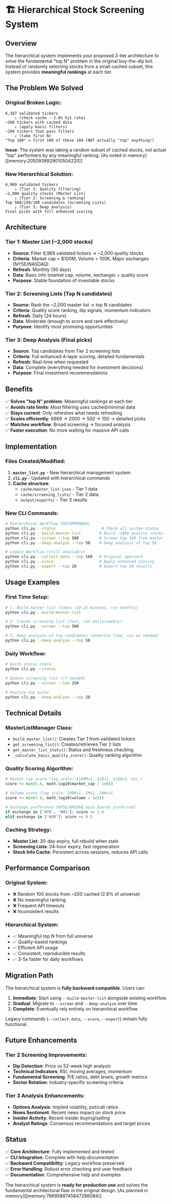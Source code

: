 # 🏗️ Hierarchical Stock Screening System

## Overview

The hierarchical system implements your proposed 3-tier architecture to solve the fundamental "top N" problem in the original buy-the-dip bot. Instead of randomly selecting stocks from a small cached subset, this system provides **meaningful rankings** at each tier.

## The Problem We Solved

### Original Broken Logic:
```
6,387 validated tickers
    ↓ (check cache - 2.8% hit rate)
~200 tickers with cached data  
    ↓ (apply basic filters)
~104 tickers that pass filters
    ↓ (take first N)
"Top 100" = first 100 of these 104 (NOT actually "top" anything!)
```

**Issue**: The system was taking a random subset of cached stocks, not actual "top" performers by any meaningful ranking. [As noted in memory][[memory:2050939929010504220]]

### New Hierarchical Solution:
```
6,969 validated tickers
    ↓ (Tier 1: Quality filtering)
~2,000 quality stocks (Master List)
    ↓ (Tier 2: Screening & ranking)  
Top 500/250/100 candidates (Screening Lists)
    ↓ (Tier 3: Deep analysis)
Final picks with full enhanced scoring
```

## Architecture

### Tier 1: Master List (~2,000 stocks)
- **Source**: Filter 6,969 validated tickers → ~2,000 quality stocks
- **Criteria**: Market cap > $100M, Volume > 100K, Major exchanges (NYSE/NASDAQ)
- **Refresh**: Monthly (30 days)
- **Data**: Basic info (market cap, volume, exchange) + quality score
- **Purpose**: Stable foundation of investable stocks

### Tier 2: Screening Lists (Top N candidates)
- **Source**: Rank the ~2,000 master list → top N candidates  
- **Criteria**: Quality score ranking, dip signals, momentum indicators
- **Refresh**: Daily (24 hours)
- **Data**: Moderate (enough to score and rank effectively)
- **Purpose**: Identify most promising opportunities

### Tier 3: Deep Analysis (Final picks)
- **Source**: Top candidates from Tier 2 screening lists
- **Criteria**: Full enhanced 4-layer scoring, detailed fundamentals
- **Refresh**: Real-time when requested
- **Data**: Complete (everything needed for investment decisions)
- **Purpose**: Final investment recommendations

## Benefits

✅ **Solves "top N" problem**: Meaningful rankings at each tier  
✅ **Avoids rate limits**: Most filtering uses cached/minimal data  
✅ **Stays current**: Only refreshes what needs refreshing  
✅ **Scales efficiently**: 6969 → 2000 → 500 → 100 → detailed picks  
✅ **Matches workflow**: Broad screening → focused analysis  
✅ **Faster execution**: No more waiting for massive API calls

## Implementation

### Files Created/Modified:

1. **`master_list.py`** - New hierarchical management system
2. **`cli.py`** - Updated with hierarchical commands
3. **Cache structure**:
   - `cache/master_list.json` - Tier 1 data
   - `cache/screening_lists/` - Tier 2 data
   - `output/exports/` - Tier 3 results

### New CLI Commands:

```bash
# Hierarchical Workflow (RECOMMENDED)
python cli.py --status                    # Check all system status
python cli.py --build-master-list        # Build ~2000 quality stocks (monthly)
python cli.py --screen --top 500         # Screen top 500 from master list  
python cli.py --deep-analyze --top 50    # Deep analysis of top 50

# Legacy Workflow (still available)
python cli.py --collect-data --top 100   # Original approach
python cli.py --score                    # Apply enhanced scoring
python cli.py --export --top 20          # Export top 20 results
```

## Usage Examples

### First Time Setup:
```bash
# 1. Build master list (takes ~10-15 minutes, run monthly)
python cli.py --build-master-list

# 2. Create screening list (fast, run daily/weekly)
python cli.py --screen --top 500

# 3. Deep analysis of top candidates (moderate time, run as needed)
python cli.py --deep-analyze --top 50
```

### Daily Workflow:
```bash
# Quick status check
python cli.py --status

# Update screening list (if needed)
python cli.py --screen --top 250

# Analyze top picks
python cli.py --deep-analyze --top 20
```

## Technical Details

### MasterListManager Class:
- `build_master_list()`: Creates Tier 1 from validated tickers
- `get_screening_list()`: Creates/retrieves Tier 2 lists
- `get_master_list_stats()`: Status and freshness checking
- `_calculate_basic_quality_score()`: Quality ranking algorithm

### Quality Scoring Algorithm:
```python
# Market cap score (log scale: $100M=1, $1B=2, $10B=3, etc.)
score += min(5.0, math.log10(market_cap / 1e8))

# Volume score (log scale: 100K=1, 1M=2, 10M=3)  
score += min(3.0, math.log10(volume / 1e5))

# Exchange preference (NYSE/NASDAQ main boards preferred)
if exchange in ['NYQ', 'NMS']: score += 1.0
elif exchange in ['NGM']: score += 0.5
```

### Caching Strategy:
- **Master List**: 30-day expiry, full rebuild when stale
- **Screening Lists**: 24-hour expiry, fast regeneration
- **Stock Info Cache**: Persistent across sessions, reduces API calls

## Performance Comparison

### Original System:
- ❌ Random 100 stocks from ~200 cached (2.8% of universe)
- ❌ No meaningful ranking
- ❌ Frequent API timeouts
- ❌ Inconsistent results

### Hierarchical System:
- ✅ Meaningful top N from full universe
- ✅ Quality-based rankings
- ✅ Efficient API usage
- ✅ Consistent, reproducible results
- ✅ 3-5x faster for daily workflows

## Migration Path

The hierarchical system is **fully backward compatible**. Users can:

1. **Immediate**: Start using `--build-master-list` alongside existing workflow
2. **Gradual**: Migrate to `--screen` and `--deep-analyze` over time  
3. **Complete**: Eventually rely entirely on hierarchical workflow

Legacy commands (`--collect-data`, `--score`, `--export`) remain fully functional.

## Future Enhancements

### Tier 2 Screening Improvements:
- **Dip Detection**: Price vs 52-week high analysis
- **Technical Indicators**: RSI, moving averages, momentum
- **Fundamental Screening**: P/E ratios, debt levels, growth metrics
- **Sector Rotation**: Industry-specific screening criteria

### Tier 3 Analysis Enhancements:
- **Options Analysis**: Implied volatility, put/call ratios
- **News Sentiment**: Recent news impact on stock price
- **Insider Activity**: Recent insider buying/selling
- **Analyst Ratings**: Consensus recommendations and target prices

## Status

✅ **Core Architecture**: Fully implemented and tested  
✅ **CLI Integration**: Complete with help documentation  
✅ **Backward Compatibility**: Legacy workflow preserved  
✅ **Error Handling**: Robust error checking and user feedback  
✅ **Documentation**: Comprehensive help and examples  

The hierarchical system is **ready for production use** and solves the fundamental architectural flaw in the original design. [As planned in memory][[memory:7669588745847286084]] 